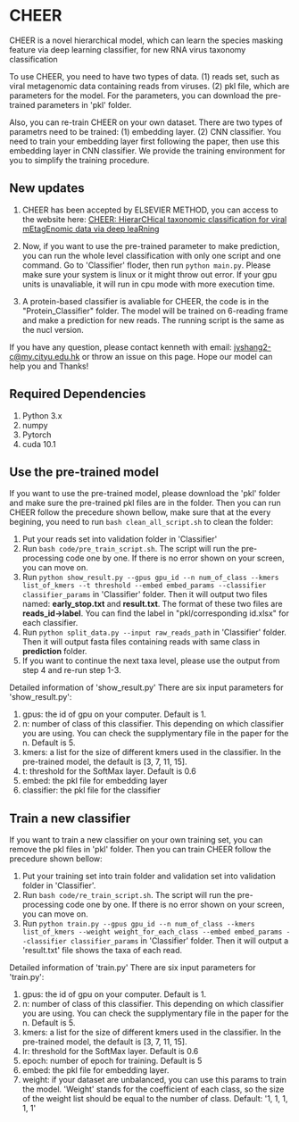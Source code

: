 # CHEER
CHEER is a novel hierarchical model, which can learn the species masking feature via deep learning classifier, for new RNA virus taxonomy classification

To use CHEER, you need to have two types of data. (1) reads set, such as viral metagenomic data containing reads from viruses. (2) pkl file, which are parameters for the model. For the parameters, you can download the pre-trained parameters in 'pkl' folder. 

Also, you can re-train CHEER on your own dataset. There are two types of parametrs need to be trained: (1) embedding layer. (2) CNN classifier. You need to train your embedding layer first following the paper, then use this embedding layer in CNN classifier. We provide the training environment for you to simplify the training procedure. 

## New updates
1. CHEER has been accepted by ELSEVIER METHOD, you can access to the website here: [CHEER: HierarCHical taxonomic classification for viral mEtagEnomic data via deep leaRning](https://doi.org/10.1016/j.ymeth.2020.05.018)

2. Now, if you want to use the pre-trained parameter to make prediction, you can run the whole level classification with only one script and one command. Go to 'Classifier' floder, then run `python main.py`. Please make sure your system is linux or it might throw out error. If your gpu units is unavaliable, it will run in cpu mode with more execution time.

3. A protein-based classifier is avaliable for CHEER, the code is in the "Protein_Classifier" folder. The model will be trained on 6-reading frame and make a prediction for new reads. The running script is the same as the nucl version.

If you have any question, please contact kenneth with email: jyshang2-c@my.cityu.edu.hk or throw an issue on this page. Hope our model can help you and Thanks!

## Required Dependencies
1. Python 3.x
2. numpy
3. Pytorch
4. cuda 10.1


## Use the pre-trained model
If you want to use the pre-trained model, please download the 'pkl' folder and make sure the pre-trained pkl files are in the folder. Then you can run CHEER follow the precedure shown bellow, make sure that at the every begining, you need to run `bash clean_all_script.sh` to clean the folder:

1. Put your reads set into validation folder in 'Classifier'
2. Run `bash code/pre_train_script.sh`. The script will run the pre-processing code one by one. If there is no error shown on your screen, you can move on.
3. Run `python show_result.py --gpus gpu_id --n num_of_class --kmers list_of_kmers --t threshold --embed embed_params --classifier classifier_params` in 'Classifier' folder. Then it will output two files named: **early_stop.txt** and **result.txt**. The format of these two files are **reads_id->label**. You can find the label in "pkl/corresponding id.xlsx" for each classifier.
4. Run `python split_data.py --input raw_reads_path` in 'Classifier' folder. Then it will output fasta files containing reads with same class in **prediction** folder.
5. If you want to continue the next taxa level, please use the output from step 4 and re-run step 1-3.

Detailed information of 'show_result.py'
There are six input parameters for 'show_result.py':
1. gpus: the id of gpu on your computer. Default is 1.
2. n: number of class of this classifier. This depending on which classifier you are using. You can check the supplymentary file in the paper for the n. Default is 5.
3. kmers: a list for the size of different kmers used in the classifier. In the pre-trained model, the default is [3, 7, 11, 15].
4. t: threshold for the SoftMax layer. Default is 0.6
5. embed: the pkl file for embedding layer
6. classifier: the pkl file for the classifier 


## Train a new classifier
If you want to train a new classifier on your own training set, you can remove the pkl files in 'pkl' folder. Then you can train CHEER follow the precedure shown bellow:

1. Put your training set into train folder and validation set into validation folder in 'Classifier'. 
2. Run `bash code/re_train_script.sh`. The script will run the pre-processing code one by one. If there is no error shown on your screen, you can move on.
3. Run `python train.py --gpus gpu_id --n num_of_class --kmers list_of_kmers --weight weight_for_each_class --embed embed_params --classifier classifier_params` in 'Classifier' folder. Then it will output a 'result.txt' file shows the taxa of each read.

Detailed information of 'train.py'
There are six input parameters for 'train.py':
1. gpus: the id of gpu on your computer. Default is 1.
2. n: number of class of this classifier. This depending on which classifier you are using. You can check the supplymentary file in the paper for the n. Default is 5.
3. kmers: a list for the size of different kmers used in the classifier. In the pre-trained model, the default is [3, 7, 11, 15].
4. lr: threshold for the SoftMax layer. Default is 0.6
5. epoch: number of epoch for training. Default is 5
6. embed: the pkl file for embedding layer.
7. weight: if your dataset are unbalanced, you can use this params to train the model. 'Weight' stands for the coefficient of each class, so the size of the weight list should be equal to the number of class. Default: '1, 1, 1, 1, 1'



